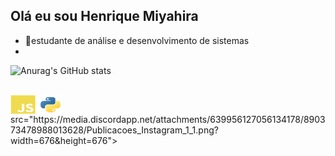## Olá eu sou Henrique Miyahira

- 📝estudante de análise e desenvolvimento de sistemas
-

![Anurag's GitHub stats](https://github-readme-stats.vercel.app/api?username=HenriqueMiyahira&show_icons=true&theme=transparent)

<div style="display: inline_block"><br>
<img align="center" alt="Rafa-Js" height="30" width="40" src="https://raw.githubusercontent.com/devicons/devicon/master/icons/javascript/javascript-plain.svg">
<img align="center" alt="Rafa-Python" height="30" width="40" src="https://raw.githubusercontent.com/devicons/devicon/master/icons/python/python-original.svg">       
src="https://media.discordapp.net/attachments/639956127056134178/890373478988013628/Publicacoes_Instagram_1_1.png?width=676&height=676">
     </div>
